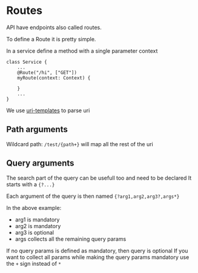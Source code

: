 # Routes

API have endpoints also called routes.

To define a Route it is pretty simple.

In a service define a method with a single parameter context

```
class Service {
    ...
    @Route("/hi", ["GET"])
    myRoute(context: Context) {

    }
    ...
}

```

We use [uri-templates](https://www.npmjs.com/package/uri-templates) to parse uri

## Path arguments

Wildcard path: `/test/{path+}` will map all the rest of the uri

## Query arguments

The search part of the query can be usefull too and need to be declared
It starts with a `{?...}`

Each argument of the query is then named `{?arg1,arg2,arg3?,args*}`

In the above example:

- arg1 is mandatory
- arg2 is mandatory
- arg3 is optional
- args collects all the remaining query params

If no query params is defined as mandatory, then query is optional
If you want to collect all params while making the query params mandatory use the `+` sign instead of `*`
